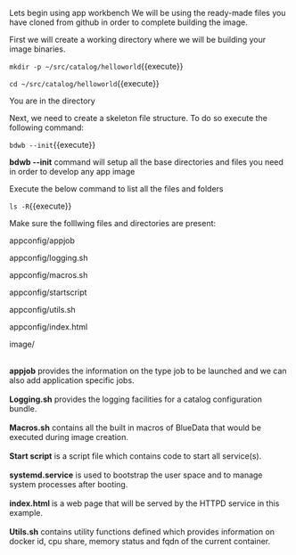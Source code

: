 
Lets begin using app workbench
We will be using the ready-made files you have cloned from github in order to complete building the image.

First we will create a working directory where we will be building your image binaries. 

`mkdir -p ~/src/catalog/helloworld`{{execute}}

`cd ~/src/catalog/helloworld`{{execute}}

You are in the directory

Next, we need to create a skeleton file structure. To do so execute the following command:

`bdwb --init`{{execute}}

 <b>bdwb --init</b> command will setup all the base directories and files you need in order to develop any app image
 
 Execute the below command to list all the files and folders

`ls -R`{{execute}}

Make sure the folllwing files and directories are present:

  appconfig/appjob
  
  appconfig/logging.sh
  
  appconfig/macros.sh
  
  appconfig/startscript
  
  appconfig/utils.sh
 
  appconfig/index.html  
  
  image/
  
<br><b>appjob</b> provides the information on the type job to be launched and we can also add application specific jobs.<br>
<br><b>Logging.sh</b> provides the logging facilities for a catalog configuration bundle.<br> 
<br><b>Macros.sh</b> contains all the built in macros of BlueData that would be executed during image creation.<br>
<br><b>Start script</b> is a script file which contains code to start all service(s).<br> 
<br><b>systemd.service</b> is used to bootstrap the user space and to manage system processes after booting.<br>
<br><b>index.html </b> is a web page that will be served by the HTTPD service in this example.<br>
<br><b>Utils.sh</b> contains utility functions defined which provides information on docker id, cpu share, memory status and fqdn of the current container.
